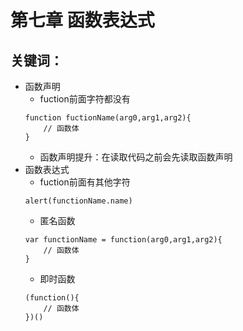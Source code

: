 # 第七章 函数表达式

## 关键词：

* 函数声明
    * fuction前面字符都没有
    ```
    function fuctionName(arg0,arg1,arg2){
        // 函数体
    }
    ```
    * 函数声明提升：在读取代码之前会先读取函数声明
* 函数表达式
    * fuction前面有其他字符
    ```
    alert(functionName.name)
    ```
    * 匿名函数
    ```
    var functionName = function(arg0,arg1,arg2){
        // 函数体
    }
    ```
    * 即时函数
    ```
    (function(){
        // 函数体
    })()
    ```






